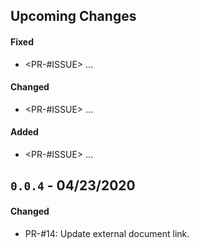 ## Upcoming Changes

#### Fixed

- <PR-#ISSUE> ...

#### Changed

- <PR-#ISSUE> ...

#### Added

- <PR-#ISSUE> ...

## `0.0.4` - 04/23/2020

#### Changed

- PR-#14: Update external document link.
